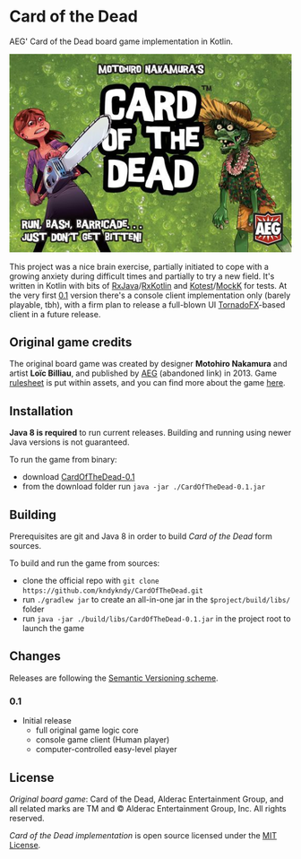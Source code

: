 Card of the Dead
================

AEG' Card of the Dead board game implementation in Kotlin.

![CotD Logo](./assets/Logo.jpg)

This project was a nice brain exercise, partially initiated to cope with a growing anxiety during 
difficult times and partially to try a new field. It's written in Kotlin with bits of 
[RxJava]/[RxKotlin] and [Kotest]/[MockK] for tests. At the very first 
[0.1](https://github.com/kndykndy/CardOfTheDead/releases/tag/0.1) version there's a 
console client implementation only (barely playable, tbh), with a firm plan to release a 
full-blown UI [TornadoFX]-based client in a future release.

Original game credits
---------------------

The original board game was created by designer **Motohiro Nakamura** and artist **Loïc Billiau**, 
and published by [AEG] (abandoned link) in 2013. Game [rulesheet](./assets/Rulesheet.pdf) is put 
within assets, and you can find more about the game 
[here](https://boardgamegeek.com/boardgame/129469/card-dead).

Installation
------------

**Java 8 is required** to run current releases. Building and running using newer Java versions is
not guaranteed.

To run the game from binary:
 - download [CardOfTheDead-0.1](https://github.com/kndykndy/CardOfTheDead/releases/tag/0.1)
 - from the download folder run `java -jar ./CardOfTheDead-0.1.jar`

Building
--------

Prerequisites are git and Java 8 in order to build *Card of the Dead* form sources.

To build and run the game from sources:
 - clone the official repo with `git clone https://github.com/kndykndy/CardOfTheDead.git`
 - run `./gradlew jar` to create an all-in-one jar in the `$project/build/libs/` folder
 - run `java -jar ./build/libs/CardOfTheDead-0.1.jar` in the project root to launch the game

Changes
-------

Releases are following the [Semantic Versioning scheme].

### 0.1

- Initial release
  - full original game logic core
  - console game client (Human player)
  - computer-controlled easy-level player

License
-------

*Original board game*: Card of the Dead, Alderac Entertainment Group, and all related marks are TM and © Alderac 
Entertainment Group, Inc. All rights reserved.

*Card of the Dead implementation* is open source licensed under the [MIT License](LICENSE).

   [AEG]: http://www.alderac.com/cardofthedead
   [Kotest]: https://github.com/kotest/kotest
   [MockK]: https://github.com/mockk/mockk
   [RxJava]: https://github.com/ReactiveX/RxJava
   [RxKotlin]: https://github.com/ReactiveX/RxKotlin
   [Semantic Versioning scheme]: https://semver.org/
   [TornadoFX]: https://github.com/edvin/tornadofx
